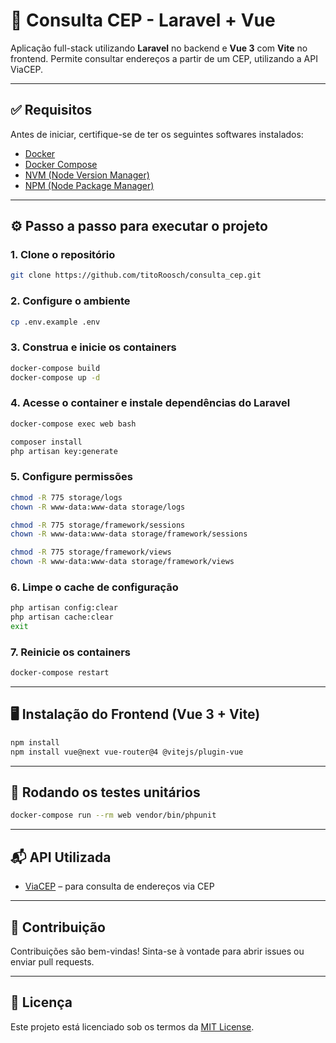# 🧾 Consulta CEP - Laravel + Vue

Aplicação full-stack utilizando **Laravel** no backend e **Vue 3** com **Vite** no frontend. Permite consultar endereços a partir de um CEP, utilizando a API ViaCEP.

---

## ✅ Requisitos

Antes de iniciar, certifique-se de ter os seguintes softwares instalados:

- [Docker](https://www.docker.com/)
- [Docker Compose](https://docs.docker.com/compose/)
- [NVM (Node Version Manager)](https://github.com/nvm-sh/nvm)
- [NPM (Node Package Manager)](https://www.npmjs.com/)

---

## ⚙️ Passo a passo para executar o projeto

### 1. Clone o repositório

```bash
git clone https://github.com/titoRoosch/consulta_cep.git
```

### 2. Configure o ambiente

```bash
cp .env.example .env
```

### 3. Construa e inicie os containers

```bash
docker-compose build
docker-compose up -d
```

### 4. Acesse o container e instale dependências do Laravel

```bash
docker-compose exec web bash

composer install
php artisan key:generate
```

### 5. Configure permissões

```bash
chmod -R 775 storage/logs
chown -R www-data:www-data storage/logs

chmod -R 775 storage/framework/sessions
chown -R www-data:www-data storage/framework/sessions

chmod -R 775 storage/framework/views
chown -R www-data:www-data storage/framework/views
```

### 6. Limpe o cache de configuração

```bash
php artisan config:clear
php artisan cache:clear
exit
```

### 7. Reinicie os containers

```bash
docker-compose restart
```

---

## 🖥️ Instalação do Frontend (Vue 3 + Vite)

```bash
npm install
npm install vue@next vue-router@4 @vitejs/plugin-vue
```

---

## 🧪 Rodando os testes unitários

```bash
docker-compose run --rm web vendor/bin/phpunit
```

---

## 📬 API Utilizada

- [ViaCEP](https://viacep.com.br/) – para consulta de endereços via CEP

---

## 🤝 Contribuição

Contribuições são bem-vindas! Sinta-se à vontade para abrir issues ou enviar pull requests.

---

## 📄 Licença

Este projeto está licenciado sob os termos da [MIT License](LICENSE).
